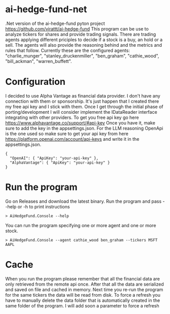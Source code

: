 # ai-hedge-fund-net
.Net version of the ai-hedge-fund pyton project https://github.com/virattt/ai-hedge-fund
This program can be use to analyze tickers for shares and provide trading signals. There are trading agents applying different priciples to decide if a stock is a buy, an hold or a sell. The agents will also provide the reasoning behind and the metrics and rules that follow. Currently these are the configured agents: "charlie_munger", "stanley_druckenmiller", "ben_graham", "cathie_wood", "bill_ackman", "warren_buffett". 

# Configuration
I decided to use Alpha Vantage as financial data provider. I don't have any connection with them or sponsorship. It's just happen that I created there my free api key and I stick with them. Once I get through the initial phase of porting/development I will consider implement the IDataReader interface integrating with other providers. To get you free api key go here https://www.alphavantage.co/support/#api-key Once you have it, make sure to add the key in the appsettings.json. For the LLM reasoning OpenApi is the one used so make sure to get your api key from here https://platform.openai.com/account/api-keys and write it in the appsettings.json.
```
{
  "OpenAI": { "ApiKey": "your-api-key" },  
  "AlphaVantage": { "ApiKey": "your-api-key" }  
}
```
# Run the program
Go on Releases and download the latest binary. 
Run the program and pass --help or -h to print instructions
```
> AiHedgeFund.Console --help
```
You can run the program specifying one or more agent and one or more stock.
```
> AiHedgeFund.Console --agent cathie_wood ben_graham --tickers MSFT AAPL
```
# Cache
When you run the program please remember that all the financial data are only retrieved from the remote api once. After that all the data are serialized and saved on file and cached in memory. Next time you re-run the program for the same tickers the data will be read from disk. To force a refresh you have to manually delete the data folder that is automatically created in the same folder of the program. I will add soon a parameter to force a refresh
